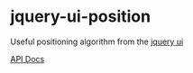 # jquery-ui-position

Useful positioning algorithm from the [jquery ui](https://jqueryui.com/position/)

[API Docs](http://api.jqueryui.com/position/)
